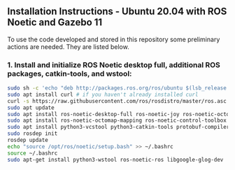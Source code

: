 ## Installation Instructions - Ubuntu 20.04 with ROS Noetic and Gazebo 11

To use the code developed and stored in this repository some preliminary actions are needed. They are listed below.

### 1. Install and initialize ROS Noetic desktop full, additional ROS packages, catkin-tools, and wstool:

```bash
sudo sh -c 'echo "deb http://packages.ros.org/ros/ubuntu $(lsb_release -sc) main" > /etc/apt/sources.list.d/ros-latest.list'
sudo apt install curl # if you haven't already installed curl
curl -s https://raw.githubusercontent.com/ros/rosdistro/master/ros.asc | sudo apt-key add -
sudo apt update
sudo apt install ros-noetic-desktop-full ros-noetic-joy ros-noetic-octomap-ros ros-noetic-mavlink
sudo apt install ros-noetic-octomap-mapping ros-noetic-control-toolbox
sudo apt install python3-vcstool python3-catkin-tools protobuf-compiler libgoogle-glog-dev
sudo rosdep init
rosdep update
echo "source /opt/ros/noetic/setup.bash" >> ~/.bashrc
source ~/.bashrc
sudo apt-get install python3-wstool ros-noetic-ros libgoogle-glog-dev
